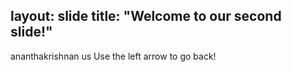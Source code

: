 layout: slide
title: "Welcome to our second slide!"
---
ananthakrishnan us
Use the left arrow to go back!
